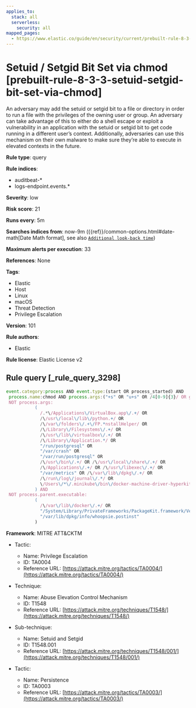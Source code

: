 ```yaml
---
applies_to:
  stack: all
  serverless:
    security: all
mapped_pages:
  - https://www.elastic.co/guide/en/security/current/prebuilt-rule-8-3-3-setuid-setgid-bit-set-via-chmod.html
---
```


# Setuid / Setgid Bit Set via chmod [prebuilt-rule-8-3-3-setuid-setgid-bit-set-via-chmod]

An adversary may add the setuid or setgid bit to a file or directory in order to run a file with the privileges of the owning user or group. An adversary can take advantage of this to either do a shell escape or exploit a vulnerability in an application with the setuid or setgid bit to get code running in a different user’s context. Additionally, adversaries can use this mechanism on their own malware to make sure they’re able to execute in elevated contexts in the future.

**Rule type**: query

**Rule indices**:

* auditbeat-*
* logs-endpoint.events.*

**Severity**: low

**Risk score**: 21

**Runs every**: 5m

**Searches indices from**: now-9m ({{ref}}/common-options.html#date-math[Date Math format], see also [`Additional look-back time`](docs-content://solutions/security/detect-and-alert/create-detection-rule.md#rule-schedule))

**Maximum alerts per execution**: 33

**References**: None

**Tags**:

* Elastic
* Host
* Linux
* macOS
* Threat Detection
* Privilege Escalation

**Version**: 101

**Rule authors**:

* Elastic

**Rule license**: Elastic License v2

## Rule query [_rule_query_3298]

```js
event.category:process AND event.type:(start OR process_started) AND
 process.name:chmod AND process.args:("+s" OR "u+s" OR /4[0-9]{3}/ OR g+s OR /2[0-9]{3}/) AND
 NOT process.args:
           (
             /.*\/Applications\/VirtualBox.app\/.+/ OR
             /\/usr\/local\/lib\/python.+/ OR
             /\/var\/folders\/.+\/FP.*nstallHelper/ OR
             /\/Library\/Filesystems\/.+/ OR
             /\/usr\/lib\/virtualbox\/.+/ OR
             /\/Library\/Application.*/ OR
             "/run/postgresql" OR
             "/var/crash" OR
             "/var/run/postgresql" OR
             /\/usr\/bin\/.+/ OR /\/usr\/local\/share\/.+/ OR
             /\/Applications\/.+/ OR /\/usr\/libexec\/.+/ OR
             "/var/metrics" OR /\/var\/lib\/dpkg\/.+/ OR
             /\/run\/log\/journal\/.*/ OR
             \/Users\/*\/.minikube\/bin\/docker-machine-driver-hyperkit
           ) AND
 NOT process.parent.executable:
           (
             /\/var\/lib\/docker\/.+/ OR
             "/System/Library/PrivateFrameworks/PackageKit.framework/Versions/A/XPCServices/package_script_service.xpc/Contents/MacOS/package_script_service" OR
             "/var/lib/dpkg/info/whoopsie.postinst"
           )
```

**Framework**: MITRE ATT&CKTM

* Tactic:

    * Name: Privilege Escalation
    * ID: TA0004
    * Reference URL: [https://attack.mitre.org/tactics/TA0004/](https://attack.mitre.org/tactics/TA0004/)

* Technique:

    * Name: Abuse Elevation Control Mechanism
    * ID: T1548
    * Reference URL: [https://attack.mitre.org/techniques/T1548/](https://attack.mitre.org/techniques/T1548/)

* Sub-technique:

    * Name: Setuid and Setgid
    * ID: T1548.001
    * Reference URL: [https://attack.mitre.org/techniques/T1548/001/](https://attack.mitre.org/techniques/T1548/001/)

* Tactic:

    * Name: Persistence
    * ID: TA0003
    * Reference URL: [https://attack.mitre.org/tactics/TA0003/](https://attack.mitre.org/tactics/TA0003/)




